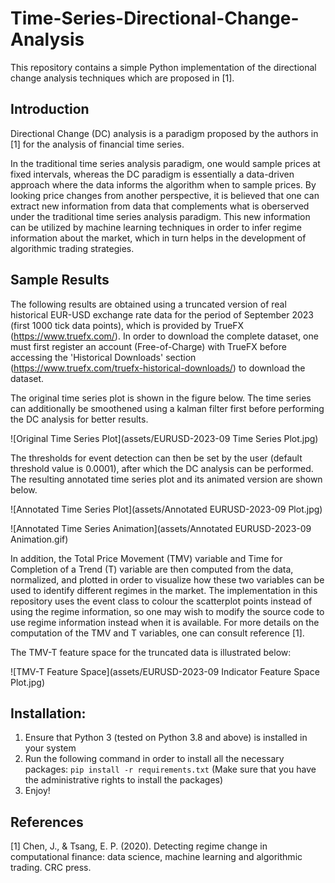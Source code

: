 # Time-Series-Directional-Change-Analysis

This repository contains a simple Python implementation of the directional change analysis techniques which are proposed in [1].

## Introduction

Directional Change (DC) analysis is a paradigm proposed by the authors in [1] for the analysis of financial time series. 

In the traditional time series analysis paradigm, one would sample prices at fixed intervals, whereas the DC paradigm is essentially a data-driven approach where the data informs the algorithm when to sample prices. By looking price changes from another perspective, it is believed that one can extract new information from data that complements what is oberserved under the traditional time series analysis paradigm. This new information can be utilized by machine learning techniques in order to infer regime information about the market, which in turn helps in the development of algorithmic trading strategies.

## Sample Results

The following results are obtained using a truncated version of real historical EUR-USD exchange rate data for the period of September 2023 (first 1000 tick data points), which is provided by TrueFX (https://www.truefx.com/). In order to download the complete dataset, one must first register an account (Free-of-Charge) with TrueFX before accessing the 'Historical Downloads' section (https://www.truefx.com/truefx-historical-downloads/) to download the dataset.

The original time series plot is shown in the figure below. The time series can additionally be smoothened using a kalman filter first before performing the DC analysis for better results.

![Original Time Series Plot](assets/EURUSD-2023-09 Time Series Plot.jpg)

The thresholds for event detection can then be set by the user (default threshold value is 0.0001), after which the DC analysis can be performed. The resulting annotated time series plot and its animated version are shown below.

![Annotated Time Series Plot](assets/Annotated EURUSD-2023-09 Plot.jpg)

![Annotated Time Series Animation](assets/Annotated EURUSD-2023-09 Animation.gif)

In addition, the Total Price Movement (TMV) variable and Time for Completion of a Trend (T) variable are then computed from the data, normalized, and plotted in order to visualize how these two variables can be used to identify different regimes in the market. The implementation in this repository uses the event class to colour the scatterplot points instead of using the regime information, so one may wish to modify the source code to use regime information instead when it is available. For more details on the computation of the TMV and T variables, one can consult reference [1].

The TMV-T feature space for the truncated data is illustrated below:

![TMV-T Feature Space](assets/EURUSD-2023-09 Indicator Feature Space Plot.jpg)

## Installation:

1. Ensure that Python 3 (tested on Python 3.8 and above) is installed in your system
2. Run the following command in order to install all the necessary packages: `pip install -r requirements.txt` (Make sure that you have the administrative rights to install the packages)
3. Enjoy!

## References

[1]  Chen, J., & Tsang, E. P. (2020). Detecting regime change in computational finance: data science, machine learning and algorithmic trading. CRC press.
